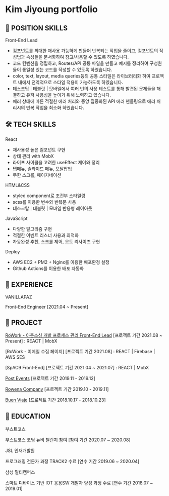 # Kim Jiyoung portfolio

## 🚀 POSITION SKILLS

Front-End Lead
- 컴포넌트를 최대한 재사용 가능하게 만들어 반복되는 작업을 줄이고, 컴포넌트의 작성법과 속성들을 문서화하여 참고/사용할 수 있도록 하였습니다.
- 코드 컨벤션을 정립하고, Routes/API 공통 파일을 만들고 예시를 정리하여 구성원들이 통일성 있는 코드를 작성할 수 있도록 하였습니다.
- color, text, layout, media queries등의 공통 스타일은 라이브러리화 하여 프로젝트 내에서 전역적으로 스타일 적용이 가능하도록 하였습니다.
- 데스크탑 | 태블릿 | 모바일에서 여러 번의 사용 테스트를 통해 발견된 문제들을 해결하고 유저 사용성을 높이기 위해 노력하고 있습니다.
- 에러 상태에 따른 적절한 에러 처리와 중앙 집중화된 API 에러 핸들링으로 에러 처리시의 반복 작업을 최소화 하였습니다.

## 🛠️ TECH SKILLS

React
- 재사용성 높은 컴포넌트 구현
- 상태 관리 with MobX
- 라이프 사이클을 고려한 useEffect 제어와 정리
- 탭메뉴, 슬라이드 메뉴, 모달팝업
- 무한 스크롤, 페이지네이션

HTML&CSS
- styled component로 조건부 스타일링
- scss를 이용한 변수와 반복문 사용
- 데스크탑 | 태블릿 | 모바일 반응형 레이아웃

JavaScript
- 다양한 알고리즘 구현
- 적절한 이벤트 리스너 사용과 최적화
- 자동완성 추천, 스크롤 제어, 오토 리사이즈 구현

Deploy
- AWS EC2 + PM2 + Nginx를 이용한 배포환경 설정
- Github Actions를 이용한 배포 자동화


## 🏢 EXPERIENCE

VANILLAPAZ 

Front-End Engineer [2021.04 ~ Present]


## 🚢 PROJECT

[RoWork - 아웃소싱 개발 프로세스 관리 Front-End Lead](https://rowork.com/) [프로젝트 기간 2021.08 ~ Present] : REACT | MobX

[RoWork - 이메일 수집 페이지] [프로젝트 기간 2021.08] : REACT | Firebase | AWS SES

[SpAC9 Front-End] [프로젝트 기간 2021.04 ~ 2021.07] : REACT | MobX

[Post Events](https://github.com/jiyoungbkim/PostEvents) [프로젝트 기간 2019.11 - 2019.12]

[Rowena Company](https://github.com/jiyoungbkim/RowenaCompany) [프로젝트 기간 2019.10 - 2019.11]

[Buen Viaje](https://github.com/jiyoungbkim/BuenViaje) [프로젝트 기간 2018.10.17 - 2018.10.23]


## 🏫 EDUCATION

부스트코스

부스트코스 코딩 뉴비 챌린지 참여 [참여 기간 2020.07 ~ 2020.08]

JSL 인재개발원

프로그래밍 전문가 과정 TRACK2 수료 [연수 기간 2019.06 ~ 2020.04]

삼성 멀티캠퍼스

스마트 디바이스 기반 IOT 응용SW 개발자 양성 과정 수료 [연수 기간 2018.07 ~ 2019.01]
